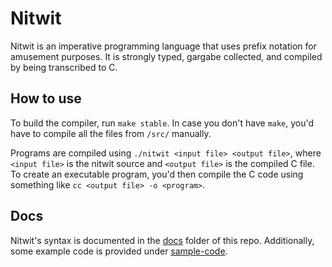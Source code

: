 # Nitwit
Nitwit is an imperative programming language that uses prefix notation for
amusement purposes.
It is strongly typed, gargabe collected, and compiled by being transcribed to C.

## How to use
To build the compiler, run `make stable`.
In case you don't have `make`, you'd have to compile all the files from `/src/`
manually.

Programs are compiled using `./nitwit <input file> <output file>`, where
`<input file>` is the nitwit source and `<output file>` is the compiled C
file.
To create an executable program, you'd then compile the C code using something
like `cc <output file> -o <program>`.

## Docs
Nitwit's syntax is documented in the [docs](./docs/spec.md) folder of this repo.
Additionally, some example code is provided under [sample-code](./sample-code).

